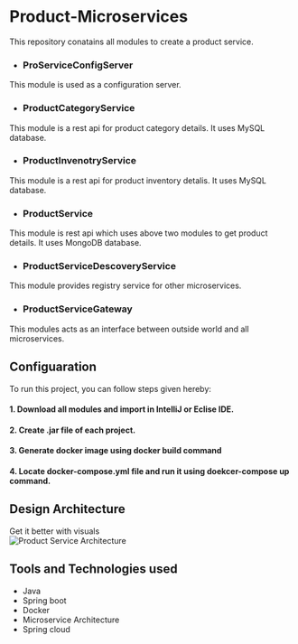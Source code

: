 # Product-Microservices
This repository conatains all modules to create a product service.

- ### ProServiceConfigServer
This module is used as a configuration server.

- ### ProductCategoryService
This module is a rest api for product category details. It uses MySQL database.

- ### ProductInvenotryService
This module is a rest api for product inventory detalis. It uses MySQL database.
 
- ### ProductService
This module is rest api which uses above two modules to get product details. It uses MongoDB database.

- ### ProductServiceDescoveryService
This module provides registry service for other microservices. 

- ### ProductServiceGateway
This modules acts as an interface between outside world and all microservices.

## Configuaration
To run this project, you can follow steps given hereby:

#### 1.  Download all modules and import in IntelliJ or Eclise IDE.
#### 2.  Create .jar file of each project.
#### 3.  Generate docker image using docker build command
#### 4.  Locate docker-compose.yml file and run it using doekcer-compose up command.


## Design Architecture
Get it better with visuals
<br/>
![Product Service Architecture](https://user-images.githubusercontent.com/47694676/175242948-f71fd196-4b3a-40b9-a0a1-fae944b1b1a2.png)

## Tools and Technologies used
* Java
* Spring boot
* Docker
* Microservice Architecture
* Spring cloud
